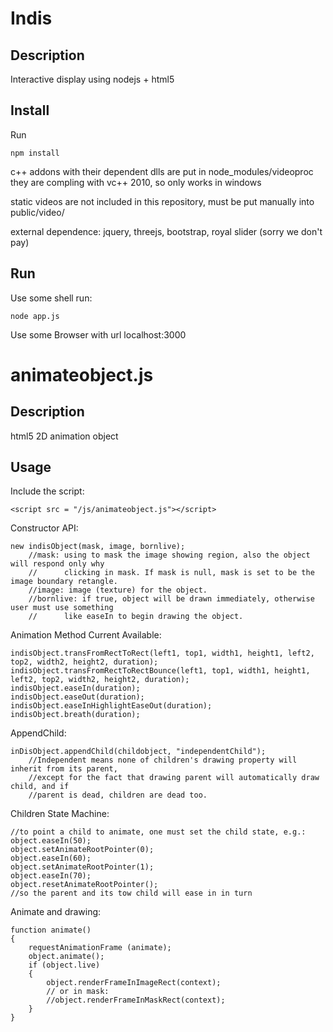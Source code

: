 Indis
===========

Description
-----------

Interactive display using nodejs + html5

Install
-----------

Run
    
    npm install
    
c++ addons with their dependent dlls are put in node_modules/videoproc
they are compling with vc++ 2010, so only works in windows
    
static videos are not included in this repository, must be put manually 
into public/video/

external dependence: jquery, threejs, bootstrap, royal slider (sorry we don't pay)

Run
-----------
Use some shell run:

    node app.js

Use some Browser with url localhost:3000
    
animateobject.js
===========   

Description
-----------
html5 2D animation object

Usage
-----------
Include the script:

    <script src = "/js/animateobject.js"></script>


Constructor API: 

    new indisObject(mask, image, bornlive); 
        //mask: using to mask the image showing region, also the object will respond only why
        //      clicking in mask. If mask is null, mask is set to be the image boundary retangle. 
        //image: image (texture) for the object.
        //bornlive: if true, object will be drawn immediately, otherwise user must use something 
        //      like easeIn to begin drawing the object.

Animation Method Current Available:

    indisObject.transFromRectToRect(left1, top1, width1, height1, left2, top2, width2, height2, duration);
	indisObject.transFromRectToRectBounce(left1, top1, width1, height1, left2, top2, width2, height2, duration);
	indisObject.easeIn(duration);
	indisObject.easeOut(duration);
	indisObject.easeInHighlightEaseOut(duration);
	indisObject.breath(duration);
    

AppendChild:

    inDisObject.appendChild(childobject, "independentChild");
        //Independent means none of children's drawing property will inherit from its parent,
        //except for the fact that drawing parent will automatically draw child, and if
        //parent is dead, children are dead too.

Children State Machine:

    //to point a child to animate, one must set the child state, e.g.:
    object.easeIn(50);
    object.setAnimateRootPointer(0);
    object.easeIn(60);
    object.setAnimateRootPointer(1);
    object.easeIn(70);
    object.resetAnimateRootPointer();
    //so the parent and its tow child will ease in in turn
        
Animate and drawing:
    
    function animate()
    {
    	requestAnimationFrame (animate);
    	object.animate();
    	if (object.live)
    	{
    	    object.renderFrameInImageRect(context); 
    	    // or in mask:
        	//object.renderFrameInMaskRect(context);
        }
    }
	
	
